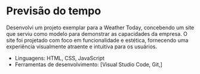 # Previsão do tempo
Desenvolvi um projeto exemplar para a Weather Today, concebendo um site que serviu como modelo para demonstrar as capacidades da empresa. O site foi projetado com foco em funcionalidade e estética, fornecendo uma experiência visualmente atraente e intuitiva para os usuários.

- Linguagens: HTML, CSS, JavaScript
- Ferramentas de desenvolvimento: [Visual Studio Code, Git,]
